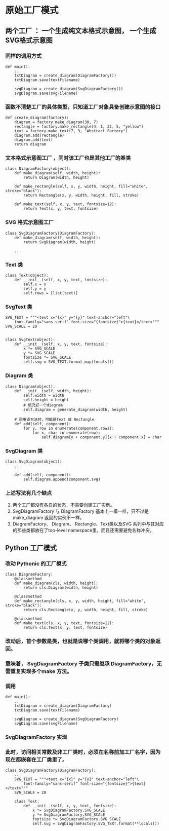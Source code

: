 # 原始工厂模式

## 两个工厂 ： 一个生成纯文本格式示意图， 一个生成SVG格式示意图
### 同样的调用方式
```
def main():
    ...
    txtDiagram = create_diagram(DiagramFactory())
    txtDiagram.save(textFilename)

    svgDiagram = create_diagram(SvgDiagramFactory())
    svgDiagram.save(svgFilename)
```

### 函数不清楚工厂的具体类型，只知道工厂对象具备创建示意图的接口
```
def create_diagram(factory):
    diagram = factory.make_diagram(30, 7)
    rectangle = factory.make_rectangle(4, 1, 22, 5, "yellow")
    text = factory.make_text(7, 3, "Abstract Factory")
    diagram.add(rectangle)
    diagram.add(text)
    return diagram
```

### 文本格式示意图工厂 ，同时该工厂也是其他工厂的基类
```
class DiagramFactory(object):
    def make_diagram(self, width, height):
        return Diagram(width, height)

    def make_rectangle(self, x, y, width, height, fill="white", stroke="black"):
        return Rectangle(x, y, width, height, fill, stroke)

    def make_text(self, x, y, text, fontsize=12):
        return Text(x, y, text, fontsize)
```

### SVG 格式示意图工厂
```
class SvgDiagramFactory(DiagramFactory):
    def make_diagram(self, width, height):
        return SvgDiagram(width, height)

    ...

```

### Text 类
```
class Text(object):
    def __init__(self, x, y, text, fontsize):
        self.x = x
        self.y = y
        self.rows = [list(text)]

```


### SvgText 类
```
SVG_TEXT = """<text x="{x}" y="{y}" text-anchor="left"\
	font-family="sans-serif" font-size="{fontsize}">{text}</text>"""
SVG_SCALE = 20


class SvgText(object):
    def __init__(self, x, y, text, fontsize):
        x *= SVG_SCALE
        y *= SVG_SCALE
        fontsize *= SVG_SCALE
        self.svg = SVG_TEXT.format_map(locals())

```


### Diagram 类
```
class Diagram(object):
    def __init__(self, width, height):
        self.width = width
        self.height = height
        # 填充好一个diagram
        self.diagram = generate_diagram(width, height)

    # 调用该方法时，可能是Text 或 Rectangle
    def add(self, component):
        for y, row in enumerate(component.rows):
            for x, char in enumerate(row):
                self.diagram[y + component.y][x + component.x] = char

```

### SvgDiagram 类
```
class SvgDiagram(object):
    ...

    def add(self, component):
        self.diagram.append(component.svg)

```

### 上述写法有几个缺点
1. 两个工厂都没有各自的状态，不需要创建工厂实例。
2. SvgDiagramFactory 与 DiagramFactory 基本上一模一样，只不过是 make_diagram 返回的实例不一样。
3.  DiagramFactory、 Diagram、 Rectangle、Text类以及SVG 系列中与其对应的那些类都放在了top-level namespace里，而且还需要避免名称冲突。

## Python 工厂模式

### 改动 Pythonic 的工厂模式
```
class DiagramFactory:
    @classmethod
    def make_diagram(cls, width, height):
        return cls.Diagram(width, height)

    @classmethod
    def make_rectangle(cls, x, y, width, height, fill="white", stroke="black"):
        return cls.Rectangle(x, y, width, height, fill, stroke)

    @classmethod
    def make_text(cls, x, y, text, fontsize=12):
        return cls.Text(x, y, text, fontsize)
```


### 改动后，首个参数是类，也就是说哪个类调用，就将哪个类的对象返回。
### 意味着， SvgDiagramFactory 子类只需继承 DiagramFactory，无需重复实现多个make 方法。

### 调用
```
def main():
    ...
    txtDiagram = create_diagram(DiagramFactory)
    txtDiagram.save(textFilename)

    svgDiagram = create_diagram(SvgDiagramFactory)
    svgDiagram.save(svgFilename)
```

### SvgDiagramFactory 实现
### 此时，访问相关常数及非工厂类时，必须在名称前加工厂名字，因为现在都嵌套在工厂类里了。
```
class SvgDiagramFactory(DiagramFactory):
    ...
    SVG_TEXT = """<text x="{x}" y="{y}" text-anchor="left"\
    	font-family="sans-serif" font-size="{fontsize}">{text}</text>"""
    SVG_SCALE = 20

    class Text:
        def __init__(self, x, y, text, fontsize):
            x *= SvgDiagramFactory.SVG_SCALE
            y *= SvgDiagramFactory.SVG_SCALE
            fontsize *= SvgDiagramFactory.SVG_SCALE
            self.svg = SvgDiagramFactory.SVG_TEXT.format(**locals())
```
